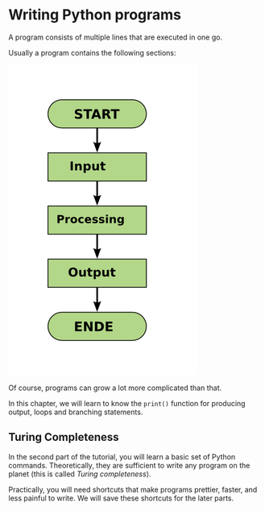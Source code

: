 
# Writing Python programs

A program consists of multiple lines that are executed in one go.

Usually a program contains the following sections:

![Eingabe - Verarbeitung - Ausgabe](IPO.png)

Of course, programs can grow a lot more complicated than that.

In this chapter, we will learn to know the `print()` function for producing output, loops and branching statements.

## Turing Completeness

In the second part of the tutorial, you will learn a basic set of Python commands. Theoretically, they are sufficient to write any program on the planet (this is called *Turing completeness*). 

Practically, you will need shortcuts that make programs prettier, faster, and less painful to write. We will save these shortcuts for the later parts.
